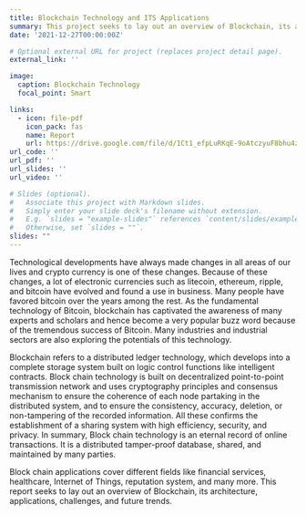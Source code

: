 ```yaml
---
title: Blockchain Technology and ITS Applications
summary: This project seeks to lay out an overview of Blockchain, its architecture, applications, challenges, and future trends. 
date: '2021-12-27T00:00:00Z'

# Optional external URL for project (replaces project detail page).
external_link: ''

image:
  caption: Blockchain Technology
  focal_point: Smart

links:
  - icon: file-pdf
    icon_pack: fas
    name: Report
    url: https://drive.google.com/file/d/1Ct1_efpLuRKqE-9oAtczyuF8bhu4zSrG/view?usp=sharing
url_code: ''
url_pdf: ''
url_slides: ''
url_video: ''

# Slides (optional).
#   Associate this project with Markdown slides.
#   Simply enter your slide deck's filename without extension.
#   E.g. `slides = "example-slides"` references `content/slides/example-slides.md`.
#   Otherwise, set `slides = ""`.
slides: ""
---
```


Technological developments have always made changes in all areas of our lives and crypto currency is one of these changes. Because of these changes, a lot of electronic currencies such as litecoin, ethereum, ripple, and bitcoin have evolved and found a use in business. Many people have favored bitcoin over the years among the rest. As the fundamental technology of Bitcoin, blockchain has captivated the awareness of many experts and scholars and hence become a very popular buzz word because of the tremendous 
success of Bitcoin. Many industries and industrial sectors are also exploring the potentials of 
this technology.

Blockchain refers to a distributed ledger technology, which develops into a complete storage 
system built on logic control functions like intelligent contracts. Block chain technology is built on decentralized point-to-point transmission network and uses cryptography principles and 
consensus mechanism to ensure the coherence of each node partaking in the distributed system, and to ensure the consistency, accuracy, deletion, or non-tampering of the recorded information. All these confirms the establishment of a sharing system with high efficiency, security, and privacy. In summary, Block chain technology is an eternal record of online transactions. It is a distributed tamper-proof database, shared, and maintained by many
parties.

Block chain applications cover different fields like financial services, healthcare, Internet of Things, reputation system, and many more. This report seeks to lay out an overview of Blockchain, its architecture, applications, challenges, and future trends.
